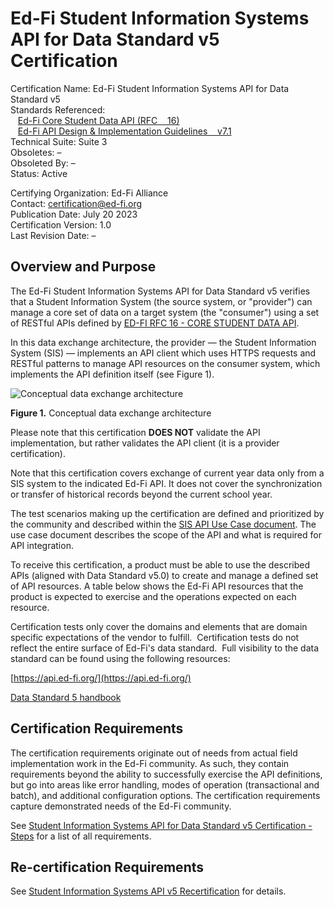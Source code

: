 # Ed-Fi Student Information Systems API for Data Standard v5 Certification

Certification Name: Ed-Fi Student Information Systems API for Data Standard v5 \
Standards Referenced: \
   [Ed-Fi Core Student Data API (RFC    16)](https://edfi.atlassian.net/wiki/spaces/EFDSRFC/pages/25362441/ED-FI+RFC+16+-+CORE+STUDENT+DATA+API)
\
   [Ed-Fi API Design & Implementation Guidelines    v7.1](https://edfi.atlassian.net/wiki/download/attachments/18645251/Public-REST-API-Design-and-Implementation-Guidelines-Rev2.pdf?version=1&modificationDate=1425039412083&cacheVersion=1&api=v2)
\
Technical Suite: Suite 3 \
Obsoletes: – \
Obsoleted By: – \
Status: Active

Certifying Organization: Ed-Fi Alliance \
Contact: [certification@ed-fi.org](mailto:certification@ed-fi.org) \
Publication Date: July 20 2023 \
Certification Version: 1.0 \
Last Revision Date: –

## Overview and Purpose

The Ed-Fi Student Information Systems API for Data Standard v5 verifies that a
Student Information System (the source system, or "provider") can manage a core
set of data on a target system (the "consumer") using a set of RESTful APIs
defined by
[ED-FI RFC 16 - CORE STUDENT DATA API](https://edfi.atlassian.net/wiki/spaces/EFDSRFC/pages/25362441/ED-FI+RFC+16+-+CORE+STUDENT+DATA+API).

In this data exchange architecture, the provider — the Student Information
System (SIS) — implements an API client which uses HTTPS requests and RESTful
patterns to manage API resources on the consumer system, which implements the
API definition itself (see Figure 1).

![Conceptual data exchange architecture](/img/partners/certification/provider-consumer.png)

**Figure 1.** Conceptual data exchange architecture

Please note that this certification **DOES NOT** validate the API
implementation, but rather validates the API client (it is a provider
certification).

Note that this certification covers exchange of current year data only from a
SIS system to the indicated Ed-Fi API. It does not cover the synchronization or
transfer of historical records beyond the current school year.

The test scenarios making up the certification are defined and prioritized by
the community and described within
the [SIS API Use Case document](https://edfi.atlassian.net/wiki/display/SG/SIS+API+V3+Certification+Use+Cases).
The use case document describes the scope of the API and what is required for
API integration.

To receive this certification, a product must be able to use the described APIs
(aligned with Data Standard v5.0) to create and manage a defined set of API
resources. A table below shows the Ed-Fi API resources that the product is
expected to exercise and the operations expected on each resource.

Certification tests only cover the domains and elements that are domain specific
expectations of the vendor to fulfill.  Certification tests do not reflect the
entire surface of Ed-Fi's data standard.  Full visibility to the data standard
can be found using the following resources:

[https://api.ed-fi.org/](https://api.ed-fi.org/)

[Data Standard 5 handbook](https://schema.ed-fi.org/datahandbook-v500pre2/#/)

## Certification Requirements

The certification requirements originate out of needs from actual field
implementation work in the Ed-Fi community. As such, they contain requirements
beyond the ability to successfully exercise the API definitions, but go into
areas like error handling, modes of operation (transactional and batch), and
additional configuration options. The certification requirements capture
demonstrated needs of the Ed-Fi community.

See [Student Information Systems API for Data Standard v5 Certification - Steps](./certification-steps.md) for
a list of all requirements.

## Re-certification Requirements

See [Student Information Systems API v5 Recertification](./recertification.md) for
details.

